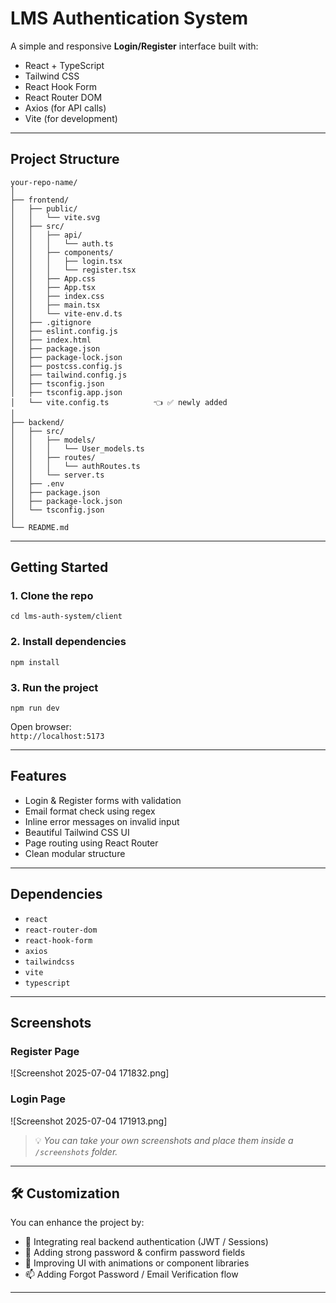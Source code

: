 # LMS Authentication System

A simple and responsive **Login/Register** interface built with:

- React + TypeScript  
- Tailwind CSS  
- React Hook Form  
- React Router DOM  
- Axios (for API calls)  
- Vite (for development)  

---

##  Project Structure

```
your-repo-name/
│
├── frontend/
│   ├── public/
│   │   └── vite.svg
│   ├── src/
│   │   ├── api/
│   │   │   └── auth.ts
│   │   ├── components/
│   │   │   ├── login.tsx
│   │   │   └── register.tsx
│   │   ├── App.css
│   │   ├── App.tsx
│   │   ├── index.css
│   │   ├── main.tsx
│   │   └── vite-env.d.ts
│   ├── .gitignore
│   ├── eslint.config.js
│   ├── index.html
│   ├── package.json
│   ├── package-lock.json
│   ├── postcss.config.js
│   ├── tailwind.config.js
│   ├── tsconfig.json
│   ├── tsconfig.app.json
│   └── vite.config.ts          👈 ✅ newly added
│
├── backend/
│   ├── src/
│   │   ├── models/
│   │   │   └── User_models.ts
│   │   ├── routes/
│   │   │   └── authRoutes.ts
│   │   └── server.ts
│   ├── .env
│   ├── package.json
│   ├── package-lock.json
│   └── tsconfig.json
│
└── README.md
```

---

##  Getting Started

### 1. Clone the repo

```
cd lms-auth-system/client
```

### 2. Install dependencies

```
npm install
```

### 3. Run the project

```
npm run dev
```

 Open browser:  
 `http://localhost:5173`

---

##  Features

-  Login & Register forms with validation  
- Email format check using regex  
-  Inline error messages on invalid input  
-  Beautiful Tailwind CSS UI  
-  Page routing using React Router  
-  Clean modular structure  

---

##  Dependencies

- `react`  
- `react-router-dom`  
- `react-hook-form`  
- `axios`  
- `tailwindcss`  
- `vite`  
- `typescript`  

---

##  Screenshots

###  Register Page

![Screenshot 2025-07-04 171832.png]

###  Login Page

![Screenshot 2025-07-04 171913.png] 

> 💡 _You can take your own screenshots and place them inside a `/screenshots` folder._

---

## 🛠️ Customization

You can enhance the project by:

- 🔐 Integrating real backend authentication (JWT / Sessions)  
- 🔑 Adding strong password & confirm password fields  
- 🌈 Improving UI with animations or component libraries  
- 📫 Adding Forgot Password / Email Verification flow  

---
